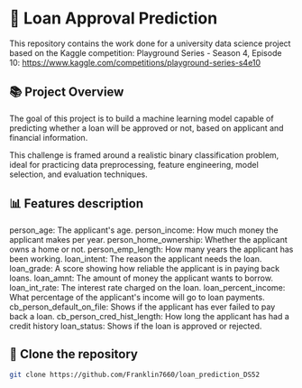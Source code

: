 # 🏦  Loan Approval Prediction
This repository contains the work done for a university data science project based on the Kaggle competition: Playground Series - Season 4, Episode 10: https://www.kaggle.com/competitions/playground-series-s4e10

## 📚 Project Overview
The goal of this project is to build a machine learning model capable of predicting whether a loan will be approved or not, based on applicant and financial information.

This challenge is framed around a realistic binary classification problem, ideal for practicing data preprocessing, feature engineering, model selection, and evaluation techniques.

## 📊 Features description
person_age: The applicant's age.
person_income: How much money the applicant makes per year.
person_home_ownership: Whether the applicant owns a home or not.
person_emp_length: How many years the applicant has been working.
loan_intent: The reason the applicant needs the loan.
loan_grade: A score showing how reliable the applicant is in paying back loans.
loan_amnt: The amount of money the applicant wants to borrow.
loan_int_rate: The interest rate charged on the loan.
loan_percent_income: What percentage of the applicant's income will go to loan payments.
cb_person_default_on_file: Shows if the applicant has ever failed to pay back a loan.
cb_person_cred_hist_length: How long the applicant has had a credit history
loan_status: Shows if the loan is approved or rejected.

## 🚀 Clone the repository

```bash
git clone https://github.com/Franklin7660/loan_prediction_DS52
